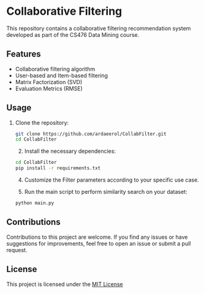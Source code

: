 # Collaborative Filtering

This repository contains a collaborative filtering recommendation system developed as part of the CS476 Data Mining course.

## Features

- Collaborative filtering algorithm
- User-based and Item-based filtering
- Matrix Factorization (SVD)
- Evaluation Metrics (RMSE)

## Usage

1. Clone the repository:

   ```bash
   git clone https://github.com/ardaeerol/CollabFilter.git
   cd CollabFilter
   ```
   

   2. Install the necessary dependencies:
   
   ```bash
   cd CollabFilter
   pip install -r requirements.txt
   ```
   
   4. Customize the Filter parameters according to your specific use case.
   
   5. Run the main script to perform similarity search on your dataset:
   
   ```bash
   python main.py
   ```

## Contributions
Contributions to this project are welcome. If you find any issues or have suggestions for improvements, feel free to open an issue or submit a pull request.

## License
This project is licensed under the [MIT License](./LICENSE)
